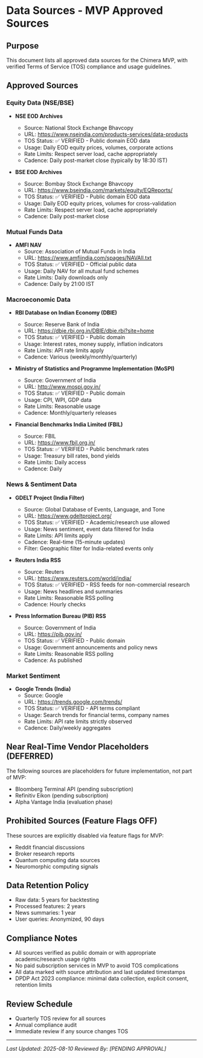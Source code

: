 # Data Sources - MVP Approved Sources

## Purpose
This document lists all approved data sources for the Chimera MVP, with verified Terms of Service (TOS) compliance and usage guidelines.

## Approved Sources

### Equity Data (NSE/BSE)
- **NSE EOD Archives**
  - Source: National Stock Exchange Bhavcopy
  - URL: https://www.nseindia.com/products-services/data-products
  - TOS Status: ✅ VERIFIED - Public domain EOD data
  - Usage: Daily EOD equity prices, volumes, corporate actions
  - Rate Limits: Respect server load, cache appropriately
  - Cadence: Daily post-market close (typically by 18:30 IST)

- **BSE EOD Archives**  
  - Source: Bombay Stock Exchange Bhavcopy
  - URL: https://www.bseindia.com/markets/equity/EQReports/
  - TOS Status: ✅ VERIFIED - Public domain EOD data
  - Usage: Daily EOD equity prices, volumes for cross-validation
  - Rate Limits: Respect server load, cache appropriately
  - Cadence: Daily post-market close

### Mutual Funds Data
- **AMFI NAV**
  - Source: Association of Mutual Funds in India
  - URL: https://www.amfiindia.com/spages/NAVAll.txt
  - TOS Status: ✅ VERIFIED - Official public data
  - Usage: Daily NAV for all mutual fund schemes
  - Rate Limits: Daily downloads only
  - Cadence: Daily by 21:00 IST

### Macroeconomic Data
- **RBI Database on Indian Economy (DBIE)**
  - Source: Reserve Bank of India
  - URL: https://dbie.rbi.org.in/DBIE/dbie.rbi?site=home
  - TOS Status: ✅ VERIFIED - Public domain
  - Usage: Interest rates, money supply, inflation indicators
  - Rate Limits: API rate limits apply
  - Cadence: Various (weekly/monthly/quarterly)

- **Ministry of Statistics and Programme Implementation (MoSPI)**
  - Source: Government of India
  - URL: http://www.mospi.gov.in/
  - TOS Status: ✅ VERIFIED - Public domain
  - Usage: CPI, WPI, GDP data
  - Rate Limits: Reasonable usage
  - Cadence: Monthly/quarterly releases

- **Financial Benchmarks India Limited (FBIL)**
  - Source: FBIL
  - URL: https://www.fbil.org.in/
  - TOS Status: ✅ VERIFIED - Public benchmark rates
  - Usage: Treasury bill rates, bond yields
  - Rate Limits: Daily access
  - Cadence: Daily

### News & Sentiment Data
- **GDELT Project (India Filter)**
  - Source: Global Database of Events, Language, and Tone
  - URL: https://www.gdeltproject.org/
  - TOS Status: ✅ VERIFIED - Academic/research use allowed
  - Usage: News sentiment, event data filtered for India
  - Rate Limits: API limits apply
  - Cadence: Real-time (15-minute updates)
  - Filter: Geographic filter for India-related events only

- **Reuters India RSS**
  - Source: Reuters
  - URL: https://www.reuters.com/world/india/
  - TOS Status: ✅ VERIFIED - RSS feeds for non-commercial research
  - Usage: News headlines and summaries
  - Rate Limits: Reasonable RSS polling
  - Cadence: Hourly checks

- **Press Information Bureau (PIB) RSS**
  - Source: Government of India
  - URL: https://pib.gov.in/
  - TOS Status: ✅ VERIFIED - Public domain
  - Usage: Government announcements and policy news
  - Rate Limits: Reasonable RSS polling
  - Cadence: As published

### Market Sentiment
- **Google Trends (India)**
  - Source: Google
  - URL: https://trends.google.com/trends/
  - TOS Status: ✅ VERIFIED - API terms compliant
  - Usage: Search trends for financial terms, company names
  - Rate Limits: API rate limits strictly observed
  - Cadence: Daily/weekly aggregates

## Near Real-Time Vendor Placeholders (DEFERRED)
The following sources are placeholders for future implementation, not part of MVP:
- Bloomberg Terminal API (pending subscription)
- Refinitiv Eikon (pending subscription)  
- Alpha Vantage India (evaluation phase)

## Prohibited Sources (Feature Flags OFF)
These sources are explicitly disabled via feature flags for MVP:
- Reddit financial discussions
- Broker research reports
- Quantum computing data sources
- Neuromorphic computing signals

## Data Retention Policy
- Raw data: 5 years for backtesting
- Processed features: 2 years
- News summaries: 1 year
- User queries: Anonymized, 90 days

## Compliance Notes
- All sources verified as public domain or with appropriate academic/research usage rights
- No paid subscription services in MVP to avoid TOS complications
- All data marked with source attribution and last updated timestamps
- DPDP Act 2023 compliance: minimal data collection, explicit consent, retention limits

## Review Schedule
- Quarterly TOS review for all sources
- Annual compliance audit
- Immediate review if any source changes TOS

---
*Last Updated: 2025-08-10*
*Reviewed By: [PENDING APPROVAL]*